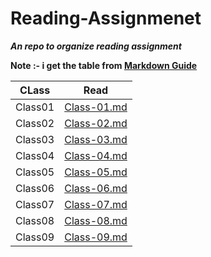 # Reading-Assignmenet
_**An repo to organize  reading assignment**_


**Note :- i get the table from [Markdown Guide](https://www.markdownguide.org/extended-syntax/)**

|     CLass      |           Read             |
|----------------|----------------------------|
|    Class01     |  [Class-01.md](Read-01)    |
|    Class02     |  [Class-02.md](Read-02)    |          
|    Class03     |  [Class-03.md](Read-03)    | 
|    Class04     |  [Class-04.md](Read-04)    |          
|    Class05     |  [Class-05.md](Read-05)    |        
|    Class06     |  [Class-06.md](Read-06)    |       
|    Class07     |  [Class-07.md](Read-07)    |
|    Class08     |  [Class-08.md](Read-08)    |
|    Class09     |  [Class-09.md](Read-09)    |


